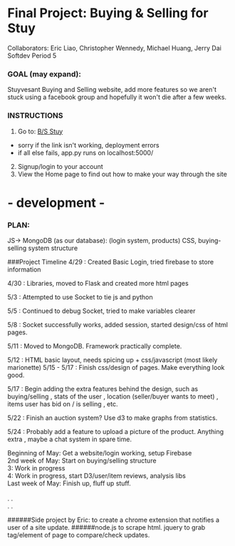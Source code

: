 # Final Project: Buying & Selling for Stuy 
Collaborators: Eric Liao, Christopher Wennedy, Michael Huang, Jerry Dai
Softdev 
Period 5

### GOAL (may expand): 
Stuyvesant Buying and Selling website, add more features so we aren't stuck using a facebook group and hopefully it won't die after a few weeks.

### INSTRUCTIONS
1. Go to: <a href="http://45.55.135.42:5000/"> B/S Stuy </a>
- sorry if the link isn't working, deployment errors
- if all else fails, app.py runs on localhost:5000/
2. Signup/login to your account
3. View the Home page to find out how to make your way through the site

# - development -

### PLAN:
JS-> MongoDB (as our database): (login system, products)
CSS, buying-selling system structure

###Project Timeline
4/29 : Created Basic Login, tried firebase to store information

4/30 : Libraries, moved to Flask and created more html pages

5/3 : Attempted to use Socket to tie js and python

5/5 : Continued to debug Socket, tried to make variables clearer

5/8 : Socket successfully works, added session, started design/css of html pages.

5/11 : Moved to MongoDB. Framework practically complete.

5/12 : HTML basic layout, needs spicing up + css/javascript (most likely marionette)
5/15 - 5/17 : Finish css/design of pages. Make everything look good.

5/17 : Begin adding the extra features behind the design, such as buying/selling , stats of the user , location (seller/buyer wants to meet) , items user has bid on / is selling , etc.

5/22 : Finish an auction system? Use d3 to make graphs from statistics.

5/24 : Probably add a feature to upload a picture of the product. Anything extra , maybe a chat system in spare time.

Beginning of May: Get a website/login working, setup Firebase<br>
2nd week of May: Start on buying/selling structure <br>
3: Work in progress <br>
4: Work in progress, start D3/user/item reviews, analysis libs <br>
Last week of May: Finish up, fluff up stuff. <br>
<br>
. .<br>
. .<br>

######Side project by Eric: to create a chrome extension that notifies a user of a site update.
######node.js to scrape html. jquery to grab tag/element of page to compare/check updates.
